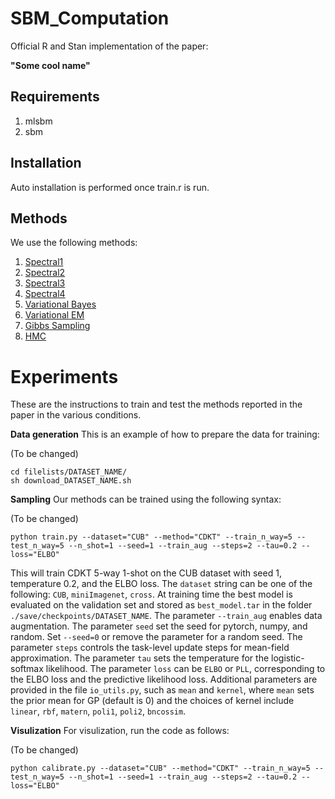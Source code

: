 SBM_Computation
============

Official R and Stan implementation of the paper: 

**"Some cool name"**

Requirements
-------------

1. mlsbm
2. sbm

Installation
-------------

Auto installation is performed once train.r is run.

Methods
--------------------------

We use the following methods:
1. [Spectral1](./methods/Spectral1.r)
2. [Spectral2](./methods/Spectral2.r)
3. [Spectral3](./methods/Spectral3.r)
4. [Spectral4](./methods/Spectral4.r)
5. [Variational Bayes](./methods/Variational_Bayes.r)
6. [Variational EM](./methods/Variational_EM.r)
7. [Gibbs Sampling](./methods/Gibbs_Sampling.r)
8. [HMC](./methods/HMC.r)

Experiments
============

These are the instructions to train and test the methods reported in the paper in the various conditions.

**Data generation** This is an example of how to prepare the data for training:

(To be changed)

```
cd filelists/DATASET_NAME/
sh download_DATASET_NAME.sh
```

**Sampling** Our methods can be trained using the following syntax:

(To be changed)
```
python train.py --dataset="CUB" --method="CDKT" --train_n_way=5 --test_n_way=5 --n_shot=1 --seed=1 --train_aug --steps=2 --tau=0.2 --loss="ELBO"
```

This will train CDKT 5-way 1-shot on the CUB dataset with seed 1, temperature 0.2, and the ELBO loss. The `dataset` string can be one of the following: `CUB`, `miniImagenet`, `cross`. At training time the best model is evaluated on the validation set and stored as `best_model.tar` in the folder `./save/checkpoints/DATASET_NAME`. The parameter `--train_aug` enables data augmentation. The parameter `seed` set the seed for pytorch, numpy, and random. Set `--seed=0` or remove the parameter for a random seed. The parameter `steps` controls the task-level update steps for mean-field approximation. The parameter `tau` sets the temperature for the logistic-softmax likelihood. The parameter `loss` can be `ELBO` or `PLL`, corresponding to the ELBO loss and the predictive likelihood loss. Additional parameters are provided in the file `io_utils.py`, such as `mean` and `kernel`, where `mean` sets the prior mean for GP (default is 0) and the choices of kernel include `linear`, `rbf`,  `matern`, `poli1`, `poli2`, `bncossim`.

**Visulization** For visulization, run the code as follows:

(To be changed)
```
python calibrate.py --dataset="CUB" --method="CDKT" --train_n_way=5 --test_n_way=5 --n_shot=1 --seed=1 --train_aug --steps=2 --tau=0.2 --loss="ELBO"
```
